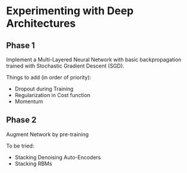 # Experimenting with Deep Architectures

## Phase 1
Implement a Multi-Layered Neural Network with basic backpropagation trained with Stochastic Gradient Descent (SGD).

Things to add (in order of priority):
 - Dropout during Training
 - Regularization in Cost function
 - Momentum
 
## Phase 2
Augment Network by pre-training

To be tried:
 - Stacking Denoising Auto-Encoders
 - Stacking RBMs

